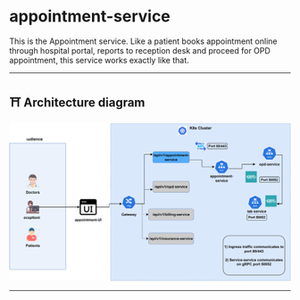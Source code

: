 # appointment-service

This is the Appointment service. Like a patient books appointment online through hospital portal, reports to reception desk and proceed for OPD appointment, this service works exactly like that.

---

## ⛩️ Architecture diagram
![appointment-service-diagram](../../docs/diagram/apt-service-diagram.svg)

---
